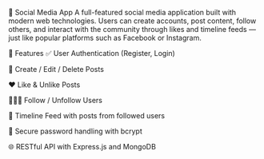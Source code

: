 📱 Social Media App
A full-featured social media application built with modern web technologies. Users can create accounts, post content, follow others, and interact with the community through likes and timeline feeds — just like popular platforms such as Facebook or Instagram.

🚀 Features
✅ User Authentication (Register, Login)

📝 Create / Edit / Delete Posts

❤️ Like & Unlike Posts

🧑‍🤝‍🧑 Follow / Unfollow Users

📰 Timeline Feed with posts from followed users

🔐 Secure password handling with bcrypt

🌐 RESTful API with Express.js and MongoDB

